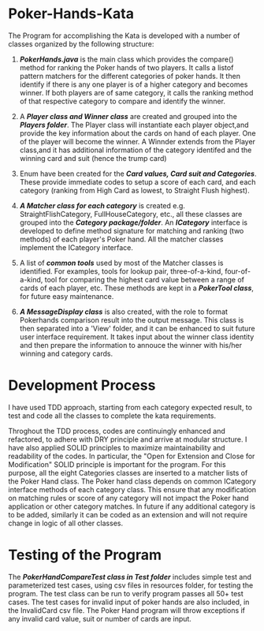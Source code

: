 # Poker-Hands-Kata

The Program for accomplishing the Kata is developed with a number of classes organized by the following structure:

1) ***PokerHands.java*** is the main class which provides the compare() method for ranking the Poker hands of two players. It calls a listof pattern matchers for the different categories of poker hands. It then identify if there is any one player is of a higher category and becomes winner. If both players are of same category, it calls the ranking method of that respective category to compare and identify the winner.

2) A ***Player class and Winner class*** are created and grouped into the ***Players folder***. The Player class will instantiate each player object,and provide the key information about the cards on hand of each player. One of the player will become the winner. A Winnder extends from the Player class,and it has additional information of the category identifed and the winning card and suit (hence the trump card)

3)  Enum have been created for the ***Card values, Card suit and Categories***. These provide immediate codes to setup a score of each card, and each category (ranking from High Card as lowest, to Straight Flush highest).

4) ***A Matcher class for each category*** is created e.g. StraightFlishCategory, FullHouseCategory, etc., all these classes are grouped into the ***Category package/folder***. An ***ICategory*** interface is developed to define method signature for matching and ranking (two methods) of each player's Poker hand. All the matcher classes implement the ICategory interface.

6) A list of ***common tools*** used by most of the Matcher classes is identified. For examples, tools for lookup pair, three-of-a-kind, four-of-a-kind, tool for comparing the highest card value between a range of cards of each player, etc. These methods are kept in a ***PokerTool class***, for future easy maintenance.

8) ***A MessageDisplay class*** is also created, with the role to format Pokerhands comparison result into the output message. This class is then separated into a 'View' folder, and it can be enhanced to suit future user interface requirement. It takes input about the winner class identity and then prepare the information to annouce the winner with his/her winning and category cards.

Development Process
===================
I have used TDD approach, starting from each category expected result, to test and code all the classes to complete the kata requirements. 

Throghout the TDD process, codes are continuingly enhanced and refactored, to adhere with DRY principle and arrive at modular structure. I have also applied SOLID principles to maximize maintainability and readability of the codes. In particular, the "Open for Extension and Close for Modification" SOLID principle is important for the program. For this purpose, all the eight Categories classes are inserted to a matcher lists of the Poker Hand class. The Poker hand class depends on common ICategory interface methods of each category class. This ensure that any modification on matching rules or score of any category will not impact the Poker hand application or other category matches. In future if any additional category is to be added, similarly it can be coded as an extension and will not require change in logic of all other classes.

Testing of the Program
======================
The ***PokerHandCompareTest class in Test folder*** includes simple test and parameterized test cases, using csv files in resources folder, for testing the program. The test class can be run to verify program passes all 50+ test cases. The test cases for invalid input of poker hands are also included, in the InvalidCard csv file. The Poker Hand program will throw exceptions if any invalid card value, suit or number of cards are input.
